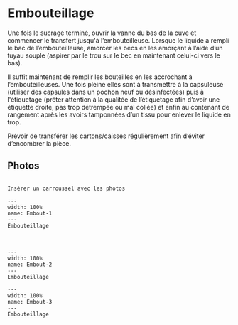 # Embouteillage

Une fois le sucrage terminé, ouvrir la vanne du bas de la cuve et commencer le transfert jusqu'à l’embouteilleuse.
Lorsque le liquide a rempli le bac de l’embouteilleuse, amorcer les becs en les amorçant  à l’aide d’un tuyau souple (aspirer par le trou sur le bec en maintenant celui-ci vers le bas).

Il suffit maintenant de remplir les bouteilles en les accrochant à l’embouteilleuses. Une fois pleine elles sont à transmettre à la capsuleuse (utiliser des capsules dans un pochon neuf ou désinfectées) puis à l'étiquetage (prêter attention à la qualitée de l’étiquetage afin d’avoir une étiquette droite, pas trop détrempée ou mal collée) et enfin au contenant de rangement après les avoirs tamponnées d’un tissu pour enlever le liquide en trop.

Prévoir de transférer les cartons/caisses régulièrement afin d’éviter d’encombrer la pièce.


## Photos

```{note}

Insérer un carroussel avec les photos

```



```{figure} Docs/Embout-1.jpg
---
width: 100%
name: Embout-1
---
Embouteillage
```

<br>

```{figure} Docs/Embout-2.jpg
---
width: 100%
name: Embout-2
---
Embouteillage
```

```{figure} Docs/Embout-3.jpg
---
width: 100%
name: Embout-3
---
Embouteillage
```